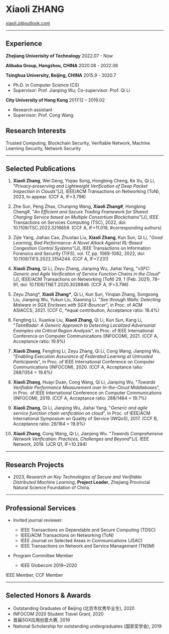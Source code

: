 

# Xiaoli **ZHANG**
xiaoli.z@outlook.com

---

## Experience

**Zhejiang Univerisity of Technology**  2022.07 - Now

**Alibaba Group, Hangzhou, CHINA** 2020.08 - 2022.06

**Tsinghua University, Beijing, CHINA** 2015.9 - 2020.7

- Ph.D. in Computer Science (CS)
- Supervisor: Prof. Jianping Wu; Co-supervisor: Prof. Qi Li

**City University of Hong Kong** 2017.12 – 2019.02

- Research assistant
- Supervisor: Prof. Cong Wang

## Research Interests
Trusted Computing, Blockchain Security, Verifiable Network, Machine Learning Security, Network Security

---

##  Selected Publications

1. **Xiaoli Zhang**, Wei Geng, Yiqiao Song, Hongbing Cheng, Ke Xu, Qi Li, "*Privacy-preserving and Lightweight Verification of Deep Packet Inspection In Clouds*"[J], IEEE/ACM Transactions on Networking (ToN), 2023, to appear. (CCF A, IF=3.796)

2. Zhe Sun, Peng Zhao, Chunping Wang, **Xiaoli Zhang#**, Hongbing Cheng#, "*An Efficient and Secure Trading Framework for Shared Charging Service based on Multiple Consortium Blockchains*"[J], IEEE Transactions on Services Computing (TSC), 2022, doi: 10.1109/TSC.2022.3216659. (CCF A, IF=11.019, #corresponding authors)

3. Zijie Yang, Jiahao Cao, Zhuotao Liu, **Xiaoli Zhang**, Kun Sun, Qi Li, "*Good Learning, Bad Performance: A Novel Attack Against RL-Based Congestion Control Systems*"[J], IEEE Transactions on Information Forensics and Security (TIFS), vol. 17, pp. 1069-1082, 2022, doi: 10.1109/TIFS.2022.3154244. (CCF A, IF=7.231)

4. **Xiaoli Zhang**, Qi Li, Zeyu Zhang, Jianping Wu, Jiahai Yang, "*vSFC: Generic and Agile Verification of Service Function Chains in the Cloud*"[J], IEEE/ACM Transactions on Networking (ToN) 29, 1 (Feb. 2021), 78–91, doi: 10.1109/TNET.2020.3028846. (CCF A, IF=3.796)

5. Zeyu Zhang*, **Xiaoli Zhang\***, Qi Li, Kun Sun, Yinqian Zhang, Songsong Liu, Jianping Wu, Yukun Liu, Xiaoning Li. "*See through Walls: Detecting Malware in SGX Enclaves with SGX-Bouncer*", in Proc. of ACM ASIACCS, 2021. (CCF C, *equal contribution, Acceptance ratio: 18.4%)

6. Fengting Li, Xuankai Liu, **Xiaoli Zhang**, Qi Li, Kun Sun, Kang Li, "*TaintRadar: A Generic Approach to Detecting Localized Adversarial Examples via Critical Region Analysis*", in Proc. of IEEE International Conference on Computer Communications (INFOCOM), 2021. (CCF A, Acceptance ratio: 19.9%)

7. **Xiaoli Zhang**, Fengting Li, Zeyu Zhang, Qi Li, Cong Wang, Jianping Wu, "*Enabling Execution Assurance of Federated Learning at Untrusted Participants*", in Proc. of IEEE International Conference on Computer Communications (INFOCOM), 2020. (CCF A, Acceptance ratio: 268/1354 = 19.8%)

8. **Xiaoli Zhang**, Huayi Duan, Cong Wang, Qi Li, Jianping Wu, "*Towards Verifiable Performance Measurement over In-the-Cloud Middleboxes*", in Proc. of IEEE International Conference on Computer Communications (INFOCOM), 2019. (CCF A, Acceptance ratio: 288/1464 = 19.7%)

9. **Xiaoli Zhang**, Qi Li, Jianping Wu, Jiahai Yang, "*Generic and agile service function chain verification on cloud*", in Proc. of IEEE/ACM International Symposium on Quality of Service (IWQoS), 2017. (CCF B, Acceptance ratio: 29/164 = 19.9%)

10. **Xiaoli Zhang**, Cong Wang, Qi Li, Jianping Wu. "*Towards Comprehensive Network Verification: Practices, Challenges and Beyond*"[J]. IEEE Network, 2019. (JCR Q1, IF=10.294)

---

## Research Projects

- 2023, *Research on Key Technologies of Secure and Verifiable Distributed Machine Learning*, **Project Leader**, Zhejiang Provincial Natural Science Foundation of China.


---

## Professional Services

- Invited journal reviewer:
   - IEEE Transactions on Dependable and Secure Computing (TDSC)
   - IEEE/ACM Transactions on Networking (ToN)
   - IEEE Journal on Selected Areas in Communications (JSAC)
   - IEEE Transactions on Network and Service Management (TNSM)

- Program Committee Member
  - IEEE Globecom 2019~2020 

IEEE Member, CCF Member

---

## Selected Honors & Awards

- Outstanding Graduates of Beijing (北京市优秀毕业生), 2020 <br>
- INFOCOM 2020 Student Travel Grant, 2020 <br>
- 首届SGX应用创意大赛, 2019 <br>
- National Scholarship for outstanding undergraduates (国家奖学金), 2019 <br>




